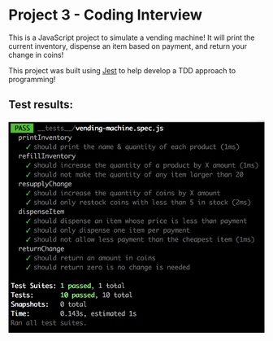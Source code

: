# Project 3 - Coding Interview

This is a JavaScript project to simulate a vending machine! It will print the current inventory, dispense an item based on payment, and return your change in coins!

This project was built using [Jest](https://facebook.github.io/jest/) to help develop a TDD approach to programming!

## Test results:
![jest tests](./jest-test.png)
